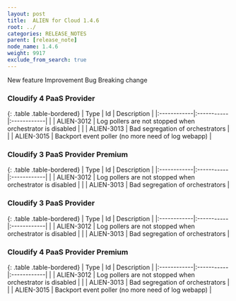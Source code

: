 ```yaml
---
layout: post
title:  ALIEN for Cloud 1.4.6
root: ../
categories: RELEASE_NOTES
parent: [release_note]
node_name: 1.4.6
weight: 9917
exclude_from_search: true
---
```





<i class="fa fa-plus text-success"></i> New feature <i class="fa fa-level-up text-primary"></i> Improvement  <i class="fa fa-bug text-danger"></i> Bug <i class="fa fa-exclamation-triangle text-warning"></i> Breaking change


### Cloudify 4 PaaS Provider



  {: .table .table-bordered}
  | Type        | Id         | Description |
  |:------------|:-----------|:------------|
        |  <i class="fa fa-bug text-danger"></i> | ALIEN-3012 | Log pollers are not stopped when orchestrator is disabled  |
    |  <i class="fa fa-bug text-danger"></i> | ALIEN-3013 | Bad segregation of orchestrators  |
    |  <i class="fa fa-bug text-danger"></i> | ALIEN-3015 | Backport event poller (no more need of log webapp)  |
  


### Cloudify 3 PaaS Provider Premium



  {: .table .table-bordered}
  | Type        | Id         | Description |
  |:------------|:-----------|:------------|
        |  <i class="fa fa-bug text-danger"></i> | ALIEN-3012 | Log pollers are not stopped when orchestrator is disabled  |
    |  <i class="fa fa-bug text-danger"></i> | ALIEN-3013 | Bad segregation of orchestrators  |
  


### Cloudify 3 PaaS Provider



  {: .table .table-bordered}
  | Type        | Id         | Description |
  |:------------|:-----------|:------------|
        |  <i class="fa fa-bug text-danger"></i> | ALIEN-3012 | Log pollers are not stopped when orchestrator is disabled  |
    |  <i class="fa fa-bug text-danger"></i> | ALIEN-3013 | Bad segregation of orchestrators  |
  


### Cloudify 4 PaaS Provider Premium



  {: .table .table-bordered}
  | Type        | Id         | Description |
  |:------------|:-----------|:------------|
        |  <i class="fa fa-bug text-danger"></i> | ALIEN-3012 | Log pollers are not stopped when orchestrator is disabled  |
    |  <i class="fa fa-bug text-danger"></i> | ALIEN-3013 | Bad segregation of orchestrators  |
    |  <i class="fa fa-bug text-danger"></i> | ALIEN-3015 | Backport event poller (no more need of log webapp)  |
  

